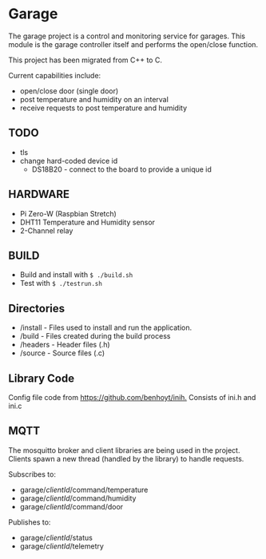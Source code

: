 # Garage

The garage project is a control and monitoring service for garages. This module is the garage controller itself and performs the open/close function.

This project has been migrated from C++ to C.

Current capabilities include:

- open/close door (single door)
- post temperature and humidity on an interval
- receive requests to post temperature and humidity

## TODO

- tls
- change hard-coded device id
  - DS18B20 - connect to the board to provide a unique id

## HARDWARE

- Pi Zero-W (Raspbian Stretch)
- DHT11 Temperature and Humidity sensor
- 2-Channel relay

## BUILD

- Build and install with `$ ./build.sh`
- Test with `$ ./testrun.sh`

## Directories

- /install - Files used to install and run the application.
- /build - Files created during the build process
- /headers - Header files (.h)
- /source - Source files (.c)

## Library Code

Config file code from <https://github.com/benhoyt/inih.> Consists of ini.h and ini.c

## MQTT

The mosquitto broker and client libraries are being used in the project. Clients spawn a new thread (handled by the library) to handle requests.

Subscribes to:

- garage/_clientId_/command/temperature
- garage/_clientId_/command/humidity
- garage/_clientId_/command/door

Publishes to:

- garage/_clientId_/status
- garage/_clientId_/telemetry
